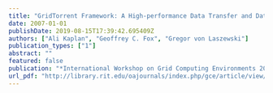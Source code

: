 ```yaml
---
title: "GridTorrent Framework: A High-performance Data Transfer and Data Sharing Framework for Scientific Computing"
date: 2007-01-01
publishDate: 2019-08-15T17:39:42.695409Z
authors: ["Ali Kaplan", "Geoffrey C. Fox", "Gregor von Laszewski"]
publication_types: ["1"]
abstract: ""
featured: false
publication: "*International Workshop on Grid Computing Environments 2007 in Conjunction with SC07*"
url_pdf: "http://library.rit.edu/oajournals/index.php/gce/article/view/85/46"
---
```


